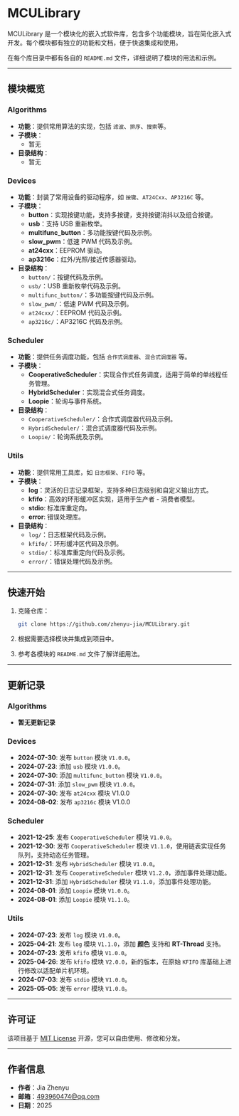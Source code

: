 # MCULibrary

MCULibrary 是一个模块化的嵌入式软件库，包含多个功能模块，旨在简化嵌入式开发。每个模块都有独立的功能和文档，便于快速集成和使用。

在每个库目录中都有各自的 `README.md` 文件，详细说明了模块的用法和示例。

---

## 模块概览

### Algorithms

- **功能**：提供常用算法的实现，包括 `滤波`、`排序`、`搜索`等。
- **子模块**：
  - 暂无
- **目录结构**：
  - 暂无

### Devices

- **功能**：封装了常用设备的驱动程序，如 `按键`、`AT24Cxx`、`AP3216C` 等。
- **子模块**：
  - **button**：实现按键功能，支持多按键，支持按键消抖以及组合按键。
  - **usb**：支持 USB 重新枚举。
  - **multifunc_button**：多功能按键代码及示例。
  - **slow_pwm**：低速 PWM 代码及示例。
  - **at24cxx**：EEPROM 驱动。
  - **ap3216c**：红外/光照/接近传感器驱动。
- **目录结构**：
  - `button/`：按键代码及示例。
  - `usb/`：USB 重新枚举代码及示例。
  - `multifunc_button/`：多功能按键代码及示例。
  - `slow_pwm/`：低速 PWM 代码及示例。
  - `at24cxx/`：EEPROM 代码及示例。
  - `ap3216c/`：AP3216C 代码及示例。

### Scheduler

- **功能**：提供任务调度功能，包括 `合作式调度器`、`混合式调度器` 等。
- **子模块**：
  - **CooperativeScheduler**：实现合作式任务调度，适用于简单的单线程任务管理。
  - **HybridScheduler**：实现混合式任务调度。
  - **Loopie**：轮询与事件系统。
- **目录结构**：
  - `CooperativeScheduler/`：合作式调度器代码及示例。
  - `HybridScheduler/`：混合式调度器代码及示例。
  - `Loopie/`：轮询系统及示例。

### Utils

- **功能**：提供常用工具库，如 `日志框架`、`FIFO` 等。
- **子模块**：
  - **log**：灵活的日志记录框架，支持多种日志级别和自定义输出方式。
  - **kfifo**：高效的环形缓冲区实现，适用于生产者 - 消费者模型。
  - **stdio**: 标准库重定向。
  - **error**: 错误处理库。
- **目录结构**：
  - `log/`：日志框架代码及示例。
  - `kfifo/`：环形缓冲区代码及示例。
  - `stdio/`：标准库重定向代码及示例。
  - `error/`：错误处理代码及示例。

---

## 快速开始

1. 克隆仓库：

   ```bash
   git clone https://github.com/zhenyu-jia/MCULibrary.git
   ```

2. 根据需要选择模块并集成到项目中。

3. 参考各模块的 `README.md` 文件了解详细用法。

---

## 更新记录

### Algorithms

- **暂无更新记录**

### Devices

- **2024-07-30**: 发布 `button` 模块 `V1.0.0`。
- **2024-07-23**: 添加 `usb` 模块 `V1.0.0`。
- **2024-07-30**: 添加 `multifunc_button` 模块 `V1.0.0`。
- **2024-07-31**: 添加 `slow_pwm` 模块 `V1.0.0`。
- **2024-07-30**: 发布 `at24cxx` 模块 V1.0.0
- **2024-08-02**: 发布 `ap3216c` 模块 V1.0.0

### Scheduler

- **2021-12-25**: 发布 `CooperativeScheduler` 模块 `V1.0.0`。
- **2021-12-30**: 发布 `CooperativeScheduler` 模块 `V1.1.0`，使用链表实现任务队列，支持动态任务管理。
- **2021-12-31**: 发布 `HybridScheduler` 模块 `V1.0.0`。
- **2021-12-31**: 发布 `CooperativeScheduler` 模块 `V1.2.0`，添加事件处理功能。
- **2021-12-31**: 添加 `HybridScheduler` 模块 `V1.1.0`，添加事件处理功能。
- **2024-08-01**: 添加 `Loopie` 模块 `V1.0.0`。
- **2024-08-01**: 添加 `Loopie` 模块 `V1.1.0`。

### Utils

- **2024-07-23**: 发布 `log` 模块 `V1.0.0`。
- **2025-04-21**: 发布 `log` 模块 `V1.1.0`，添加 **颜色** 支持和 **RT-Thread** 支持。
- **2024-07-23**: 发布 `kfifo` 模块 `V1.0.0`。
- **2025-04-26**: 发布 `kfifo` 模块 `V2.0.0`，新的版本，在原始 `KFIFO` 库基础上进行修改以适配单片机环境。
- **2024-07-03**: 发布 `stdio` 模块 `V1.0.0`。
- **2025-05-05**: 发布 `error` 模块 `V1.0.0`。

---

## 许可证

该项目基于 [MIT License](LICENSE) 开源，您可以自由使用、修改和分发。

---

## 作者信息

- **作者**：Jia Zhenyu
- **邮箱**：<493960474@qq.com>
- **日期**：2025
